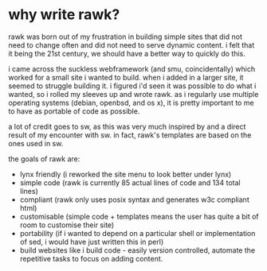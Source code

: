 why write rawk?
===============

rawk was born out of my frustration in building simple sites that did not 
need to change often and did not need to serve dynamic content. i felt that
it being the 21st century, we should have a better way to quickly do this.

i came across the suckless webframework (and smu, coincidentally) which 
worked for a small site i wanted to build. when i added in a larger site,
it seemed to struggle building it. i figured i'd seen it was possible to do
what i wanted, so i rolled my sleeves up and wrote rawk. as i regularly use
multiple operating systems (debian, openbsd, and os x), it is pretty important
to me to have as portable of code as possible.

a lot of credit goes to sw, as this was very much inspired by and a direct
result of my encounter with sw. in fact, rawk's templates are based on the
ones used in sw.

the goals of rawk are:
* lynx friendly (i reworked the site menu to look better under lynx)
* simple code (rawk is currently 85 actual lines of code and 134 total lines)
* compliant (rawk only uses posix syntax and generates w3c compliant html)
* customisable (simple code + templates means the user has quite a bit of room
to customise their site)
* portability (if i wanted to depend on a particular shell or implementation of
sed, i would have just written this in perl)
* build websites like i build code - easily version controlled, automate the
repetitive tasks to focus on adding content.

